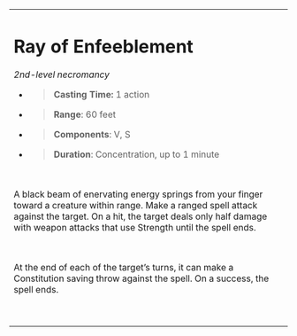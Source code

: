 <table><tbody><tr class="odd"><td><h1 id="ray-of-enfeeblement"><strong>Ray of Enfeeblement</strong></h1><p><em>2nd-level necromancy</em></p><ul><li><blockquote><p><strong>Casting Time:</strong> 1 action</p></blockquote></li><li><blockquote><p><strong>Range</strong>: 60 feet</p></blockquote></li><li><blockquote><p><strong>Components</strong>: V, S</p></blockquote></li><li><blockquote><p><strong>Duration</strong>: Concentration, up to 1 minute</p></blockquote></li></ul><p> </p><p>A black beam of enervating energy springs from your finger toward a creature within range. Make a ranged spell attack against the target. On a hit, the target deals only half damage with weapon attacks that use Strength until the spell ends.</p><p> </p><p>At the end of each of the target’s turns, it can make a Constitution saving throw against the spell. On a success, the spell ends.</p><p> </p></td></tr></tbody></table>